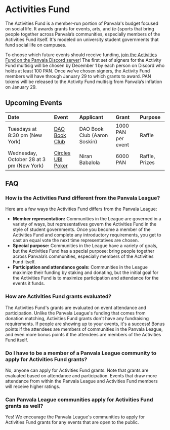 # Activities Fund

The Activities Fund is a member-run portion of Panvala's budget focused on social life. It awards grants for events, arts, and \(e-\)sports that bring people together across Panvala’s communities, especially members of the Activities Fund itself. It's modeled on university student governments that fund social life on campuses.

To choose which future events should receive funding, [join the Activities Fund on the Panvala Discord server](https://discord.gg/yZmYZbf)! The first set of signers for the Activity Fund multisig will be chosen by December 1 by each person on Discord who holds at least 100 PAN. Once we’ve chosen signers, the Activity Fund members will have through January 29 to which grants to award. PAN tokens will be released to the Activity Fund multisig from Panvala’s inflation on January 29.

## Upcoming Events

| Date | Event | Applicant | Grant | Purpose |
| :--- | :--- | :--- | :--- | :--- |
| Tuesdays at 8:30 pm \(New York\) | [DAO Book Club](https://discord.gg/dtUVKAc) | DAO Book Club \(Aaron Soskin\) | 1000 PAN per event | Raffle |
| Wednesday, October 28 at 3 pm \(New York\) | [Circles UBI Poker](https://docs.google.com/document/d/1BgISfWdKPJRtcfcxuWwMtG7p-lhhKW4sQnJZ1JrSDWk/edit) | Niran Babalola | 6000 PAN | Raffle, Prizes |

## FAQ

### How is the Activities Fund different from the Panvala League?

Here are a few ways the Activities Fund differs from the Panvala League:

* **Member representation:** Communities in the League are governed in a variety of ways, but representatives govern the Activities Fund in the style of student governments. Once you become a member of the Activities Fund and complete any introductory requirements, you get to cast an equal vote the next time representatives are chosen.
* **Special purpose:** Communities in the League have a variety of goals, but the Activities Fund has a special purpose: bring people together across Panvala’s communities, especially members of the Activities Fund itself.
* **Participation and attendance goals:** Communities in the League maximize their funding by staking and donating, but the initial goal for the Activities Fund is to maximize participation and attendance for the events it funds.

### How are Activities Fund grants evaluated?

The Activities Fund's grants are evaluated on event attendance and participation. Unlike the Panvala League's funding that comes from donation matching, Activities Fund grants don't have any fundraising requirements. If people are showing up to your events, it's a success! Bonus points if the attendees are members of communities in the Panvala League, and even more bonus points if the attendees are members of the Activities Fund itself.

### Do I have to be a member of a Panvala League community to apply for Activities Fund grants?

No, anyone can apply for Activities Fund grants. Note that grants are evaluated based on attendance and participation. Events that draw more attendance from within the Panvala League and Activities Fund members will receive higher ratings.

### Can Panvala League communities apply for Activities Fund grants as well?

Yes! We encourage the Panvala League's communities to apply for Activities Fund grants for any events that are open to the public.

